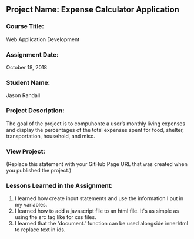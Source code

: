 ## Project Name:  Expense Calculator Application

### Course Title:
Web Application Development

### Assignment Date:  
October 18, 2018

### Student Name:  
Jason Randall

### Project Description:
The goal of the project is to compuhonte a user’s monthly living expenses and display the percentages of the total expenses spent for food, shelter, transportation, household, and misc. 

### View Project:
(Replace this statement with your GitHub Page URL that was created when you 
 published the project.)

### Lessons Learned in the Assignment:
1. I learned how create input statements and use the information I put in my variables.
2. I learned how to add a javascript file to an html file. It's as simple as using the src tag like for css files.
3. I learned that the 'document.' function can be used alongside innerhtml to replace text in ids.



